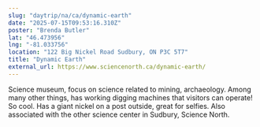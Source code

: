 ```yaml
---
slug: "daytrip/na/ca/dynamic-earth"
date: "2025-07-15T09:53:16.310Z"
poster: "Brenda Butler"
lat: "46.473956"
lng: "-81.033756"
location: "122 Big Nickel Road Sudbury, ON P3C 5T7"
title: "Dynamic Earth"
external_url: https://www.sciencenorth.ca/dynamic-earth/
---
```

Science museum, focus on science related to mining, archaeology.  Among many other things, has working digging machines that visitors can operate!  So cool.
Has a giant nickel on a post outside, great for selfies.
Also associated with the other science center in Sudbury, Science North.